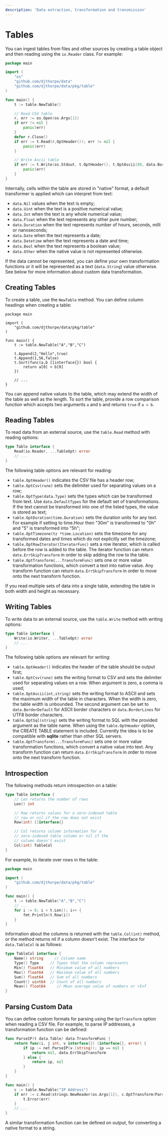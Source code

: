 ```yaml
---
description: 'Data extraction, transformation and transmission'
---
```


# Tables

You can ingest tables from files and other sources by creating a table object and then reading using the `io.Reader` class. For example:

```go
package main

import (
    "os"
    "github.com/djthorpe/data"
    "github.com/djthorpe/data/pkg/table"
)

func main() {
    t := table.NewTable()

    // Read CSV table
    r, err := os.Open(os.Args[1])
    if err != nil {
        panic(err)      
    }
    defer r.Close()
    if err := t.Read(r,OptHeader()); err != nil {
        panic(err)      
    }

    // Write Ascii table
    if err := t.Write(os.Stdout, t.OptHeader(), t.OptAscii(80, data.BorderLines)); err != nil {
        panic(err)
    }
}
```

Internally, cells within the table are stored in "native" format, a default transformer is applied which can interpret from text:

* `data.Nil` values when the text is empty;
* `data.Uint` when the text is a positive numerical value;
* `data.Int` when the text is any whole numerical value;
* `data.Float` when the text represents any other pure number;
* `data.Duration` when the text represents number of hours, seconds, milli or nanoseconds;
* `data.Date` when the text represents a date;
* `data.Datetime` when the text represents a date and time;
* `data.Bool` when the text represents a boolean value;
* `data.Other` when the native value is not represented otherwise.

If the data cannot be represented, you can define your own transformation functions or it will be represented as a text \(`data.String`\) value otherwise. See below for more information about custom data transformation.

## Creating Tables

To create a table, use the `NewTable` method. You can define column headings when creating a table:

```text
package main

import (
    "github.com/djthorpe/data/pkg/table"
)

func main() {
    t := table.NewTable("A","B","C")

    t.Append(2,"Hello",true)
    t.Append(1,56,false)
    t.Sort(func(a,b []interface{}) bool {
        return a[0] < b[0]
    })

    // ...
}
```

You can append native values to the table, which may extend the width of the table as well as the length. To sort the table, provide a row comparison function which accepts two arguments `a` and `b` and returns `true` if `a < b`.

## Reading Tables

To read data from an external source, use the `table.Read` method with reading options:

```go
type Table interface {
    Read(io.Reader, ...TableOpt) error
    // ...
}
```

The following table options are relevant for reading:

* `table.OptHeader()` indicates the CSV file has a header row;
* `table.OptCsv(rune)` sets the delimiter used for separating values on a row;
* `table.OptType(data.Type)` sets the types which can be transformed from text. Use `data.DefaultTypes` for the default set of transformations. If the text cannot be transformed into one of the listed types, the value is stored as text;
* `table.OptDuration(time.Duration)` sets the duration units for any text. For example if setting to time.Hour then "30m" is transformed to "0h" and "5" is transformed into "5h";
* `table.OptTimezone(tz *time.Location)` sets the timezone for any transformed dates and times which do not explicitly set the timezone;
* `table.OptRowIterator(IteratorFunc)` sets a row iterator, which is called before the row is added to the table. The iterator function can return `data.ErrSkipTransform` in order to skip adding the row to the table.
* `table.OptTransform(...TransformFunc)` sets one or more value transformation functions, which convert a text into native value. Any transform function can return `data.ErrSkipTransform` in order to move onto the next transform function.

If you read multiple sets of data into a single table, extending the table in both width and height as necessary.

## Writing Tables

To write data to an external source, use the `table.Write` method with writing options:

```go
type Table interface {
    Write(io.Writer, ...TableOpt) error
    // ...
}
```

The following table options are relevant for writing:

* `table.OptHeader()` indicates the header of the table should be output first;
* `table.OptCsv(rune)` sets the writing format to CSV and sets the delimiter used for separating values on a row. When argument is zero, a comma is used;
* `table.OptAscii(int,string)` sets the writing format to ASCII and sets the maximum width of the table in characters. When the width is zero, the table width is unbounded. The second argument can be set to `data.BorderDefault` for ASCII border characters or `data.BorderLines` for UTF8 border characters.
* `table.OptSql(string)` sets the writing format to SQL with the provided argument as the table name. When using the `table.OptHeader` option, the CREATE TABLE statement is included. Currently the idea is to be compatible with **sqlite** rather than other SQL servers.
* `table.OptTransform(...TransformFunc)` sets one or more value transformation functions, which convert a native value into text. Any transform function can return `data.ErrSkipTransform` in order to move onto the next transform function.

## Introspection

The following methods return introspection on a table:

```go
type Table interface {
    // Len returns the number of rows
    Len() int

    // Row returns values for a zero-indexed table
    // row or nil if the row does not exist
    Row(int) []interface{}

    // Col returns column information for a
    // zero-indexed table column or nil if the 
    // column doesn't exist
    Col(int) TableCol
}
```

For example, to iterate over rows in the table:

```go
package main

import (
    "github.com/djthorpe/data/pkg/table"
)

func main() {
    t := table.NewTable("A","B","C")
    // ...
    for i := 0; i < t.Len(); i++ {
        fmt.Println(t.Row(i))
    }
}
```

Information about the columns is returned with the `table.Col(int)` method, or the method returns nil if a column doesn't exist. The interface for `data.TableCol` is as follows:

```go
type TableCol interface {
    Name() string     // Column name
    Type() Type     // Types that the column represents
    Min() float64   // Minimum value of all numbers
    Max() float64   // Maximum value of all numbers
    Sum() float64   // Sum of all numbers
    Count() uint64  // Count of all numbers
    Mean() float64     // Mean average value of numbers or +Inf
}
```

## Parsing Custom Data

You can define custom formats for parsing using the `OptTransform` option when reading a CSV file. For example, to parse IP addresses, a transformation function can be defined:

```go
func ParseIP(t data.Table) data.TransformFunc {
    return func(i, j int, v interface{}) (interface{}, error) {
        if ip := net.ParseIP(v.(string)); ip == nil {
            return nil, data.ErrSkipTransform
        } else {
            return ip, nil
        }
    }
}

func main() {
    c := table.NewTable("IP Address")
    if err := c.Read(strings.NewReader(os.Args[1]), c.OptTransform(ParseIP(c))); err != nil {
        t.Error(err)
    }
    // ...
}
```

A similar transformation function can be defined on output, for converting a native format to a string.

